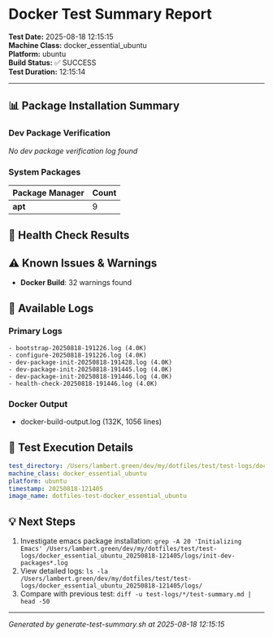# Docker Test Summary Report

**Test Date:** 2025-08-18 12:15:15  
**Machine Class:** docker_essential_ubuntu  
**Platform:** ubuntu  
**Build Status:** ✅ SUCCESS  
**Test Duration:** 12:15:14

---

## 📊 Package Installation Summary

### Dev Package Verification

*No dev package verification log found*

### System Packages

| Package Manager | Count |
|-----------------|-------|
| **apt** | 9 |

## 🏥 Health Check Results

## ⚠️ Known Issues & Warnings

- **Docker Build**: 32 warnings found

## 📁 Available Logs

### Primary Logs
```
- bootstrap-20250818-191226.log (4.0K)
- configure-20250818-191226.log (4.0K)
- dev-package-init-20250818-191428.log (4.0K)
- dev-package-init-20250818-191445.log (4.0K)
- dev-package-init-20250818-191446.log (4.0K)
- health-check-20250818-191446.log (4.0K)
```

### Docker Output
- docker-build-output.log (132K, 1056 lines)

## 🔧 Test Execution Details

```yaml
test_directory: /Users/lambert.green/dev/my/dotfiles/test/test-logs/docker_essential_ubuntu_20250818-121405
machine_class: docker_essential_ubuntu
platform: ubuntu
timestamp: 20250818-121405
image_name: dotfiles-test-docker_essential_ubuntu
```

## 💡 Next Steps

1. Investigate emacs package installation: `grep -A 20 'Initializing Emacs' /Users/lambert.green/dev/my/dotfiles/test/test-logs/docker_essential_ubuntu_20250818-121405/logs/init-dev-packages*.log`
2. View detailed logs: `ls -la /Users/lambert.green/dev/my/dotfiles/test/test-logs/docker_essential_ubuntu_20250818-121405/logs/`
3. Compare with previous test: `diff -u test-logs/*/test-summary.md | head -50`

---
*Generated by generate-test-summary.sh at 2025-08-18 12:15:15*

